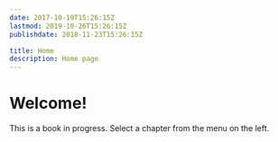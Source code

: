 ```yaml
---
date: 2017-10-19T15:26:15Z
lastmod: 2019-10-26T15:26:15Z
publishdate: 2018-11-23T15:26:15Z

title: Home
description: Home page
---
```


# Welcome!

This is a book in progress. Select a chapter from the menu on the left.
